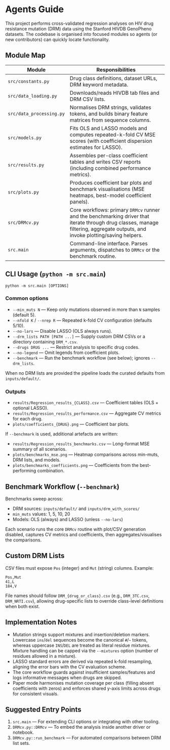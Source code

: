 # Agents Guide

This project performs cross-validated regression analyses on HIV drug resistance mutation (DRM) data using the Stanford HIVDB GenoPheno datasets. The codebase is organised into focused modules so agents (or new contributors) can quickly locate functionality.

## Module Map

| Module | Responsibilities |
|--------|------------------|
| `src/constants.py` | Drug class definitions, dataset URLs, DRM keyword metadata. |
| `src/data_loading.py` | Downloads/reads HIVDB tab files and DRM CSV lists. |
| `src/data_processing.py` | Normalises DRM strings, validates tokens, and builds binary feature matrices from sequence columns. |
| `src/models.py` | Fits OLS and LASSO models and computes repeated-k-fold CV MSE scores (with coefficient dispersion estimates for LASSO). |
| `src/results.py` | Assembles per-class coefficient tables and writes CSV reports (including combined performance metrics). |
| `src/plots.py` | Produces coefficient bar plots and benchmark visualisations (MSE heatmaps, best-model coefficient panels). |
| `src/DRMcv.py` | Core workflows: primary `DRMcv` runner and the benchmarking driver that iterate through drug classes, manage filtering, aggregate outputs, and invoke plotting/saving helpers. |
| `src.main` | Command-line interface. Parses arguments, dispatches to `DRMcv` or the benchmark routine. |

## CLI Usage (`python -m src.main`)

```
python -m src.main [OPTIONS]
```

### Common options

- `--min_muts N` &mdash; Keep only mutations observed in more than `N` samples (default 5).
- `--nfold K` / `--nrep R` &mdash; Repeated k-fold CV configuration (defaults 5/10).
- `--no-lars` &mdash; Disable LASSO (OLS always runs).
- `--drm_lists PATH [PATH ...]` &mdash; Supply custom DRM CSVs or a directory containing `DRM_*.csv`.
- `--drugs DRUG ...` &mdash; Restrict analysis to specific drug codes.
- `--no-legend` &mdash; Omit legends from coefficient plots.
- `--benchmark` &mdash; Run the benchmark workflow (see below); ignores `--drm_lists`.

When no DRM lists are provided the pipeline loads the curated defaults from `inputs/default/`.

### Outputs

- `results/Regression_results_{CLASS}.csv` &mdash; Coefficient tables (OLS + optional LASSO).
- `results/Regression_results_performance.csv` &mdash; Aggregate CV metrics for each drug.
- `plots/coefficients_{DRUG}.png` &mdash; Coefficient bar plots.

If `--benchmark` is used, additional artefacts are written:

- `results/Regression_results_benchmarks.csv` &mdash; Long-format MSE summary of all scenarios.
- `plots/benchmarks_mse.png` &mdash; Heatmap comparisons across min-muts, DRM lists, and models.
- `plots/benchmarks_coefficients.png` &mdash; Coefficients from the best-performing combination.

## Benchmark Workflow (`--benchmark`)

Benchmarks sweep across:

- DRM sources: `inputs/default/` and `inputs/drm_with_scores/`
- `min_muts` values: 1, 5, 10, 20
- Models: OLS (always) and LASSO (unless `--no-lars`)

Each scenario runs the core `DRMcv` routine with plot/CSV generation disabled, captures CV metrics and coefficients, then aggregates/visualises the comparisons.

## Custom DRM Lists

CSV files must expose `Pos` (integer) and `Mut` (string) columns. Example:

```
Pos,Mut
41,L
184,V
```

File names should follow `DRM_{drug_or_class}.csv` (e.g., `DRM_3TC.csv`, `DRM_NRTI.csv`), allowing drug-specific lists to override class-level definitions when both exist.

## Implementation Notes

- Mutation strings support mixtures and insertion/deletion markers. Lowercase `ins`/`del` sequences become the canonical `#`/`~` tokens, whereas uppercase `INS`/`DEL` are treated as literal residue mixtures. Mixture handling can be capped via the `--mixtures` option (number of residues allowed in a mixture).
- LASSO standard errors are derived via repeated k-fold resampling, aligning the error bars with the CV evaluation scheme.
- The core workflow guards against insufficient samples/features and logs informative messages when drugs are skipped.
- Paper mode harmonises mutation coverage per class (filling absent coefficients with zeros) and enforces shared y-axis limits across drugs for consistent visuals.

## Suggested Entry Points

1. `src.main` &mdash; For extending CLI options or integrating with other tooling.
2. `DRMcv.py::DRMcv` &mdash; To embed the analysis inside another driver or notebook.
3. `DRMcv.py::run_benchmark` &mdash; For automated comparisons between DRM list sets.
